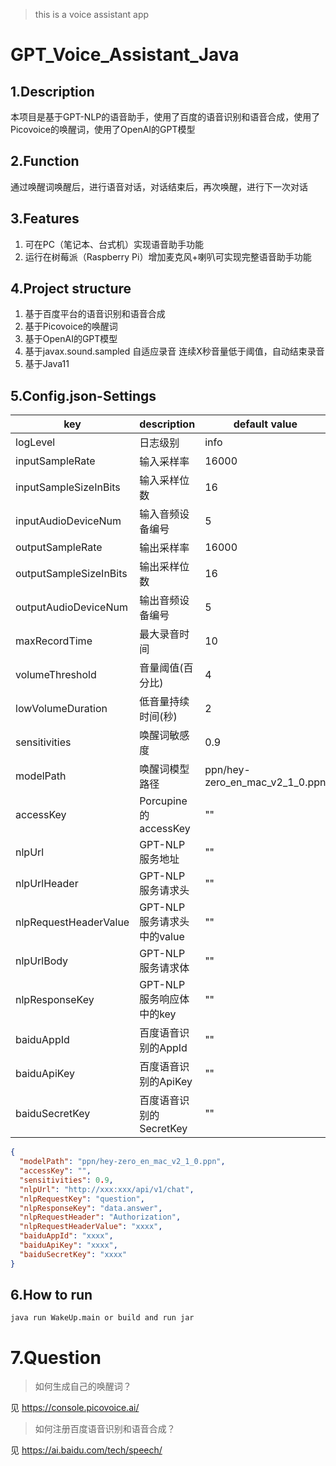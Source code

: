 > this is a voice assistant app

# GPT_Voice_Assistant_Java

## 1.Description

本项目是基于GPT-NLP的语音助手，使用了百度的语音识别和语音合成，使用了Picovoice的唤醒词，使用了OpenAI的GPT模型

## 2.Function

通过唤醒词唤醒后，进行语音对话，对话结束后，再次唤醒，进行下一次对话

## 3.Features

1. 可在PC（笔记本、台式机）实现语音助手功能
2. 运行在树莓派（Raspberry Pi）增加麦克风+喇叭可实现完整语音助手功能

## 4.Project structure

1. 基于百度平台的语音识别和语音合成
2. 基于Picovoice的唤醒词
3. 基于OpenAI的GPT模型
4. 基于javax.sound.sampled 自适应录音 连续X秒音量低于阈值，自动结束录音
5. 基于Java11

## 5.Config.json-Settings

| key                    | description         | default value                  | required |
|------------------------|---------------------|--------------------------------|----------|
| logLevel               | 日志级别                | info                           | false    |
| inputSampleRate        | 输入采样率               | 16000                          | false    |
| inputSampleSizeInBits  | 输入采样位数              | 16                             | false    |
| inputAudioDeviceNum    | 输入音频设备编号            | 5                              | false    |
| outputSampleRate       | 输出采样率               | 16000                          | false    |
| outputSampleSizeInBits | 输出采样位数              | 16                             | false    |
| outputAudioDeviceNum   | 输出音频设备编号            | 5                              | false    |
| maxRecordTime          | 最大录音时间              | 10                             | false    |
| volumeThreshold        | 音量阈值(百分比)           | 4                              | false    |
| lowVolumeDuration      | 低音量持续时间(秒)          | 2                              | false    |
| sensitivities          | 唤醒词敏感度              | 0.9                            | false    |
| modelPath              | 唤醒词模型路径             | ppn/hey-zero_en_mac_v2_1_0.ppn | false    |
| accessKey              | Porcupine的accessKey | ""                             | true     |
| nlpUrl                 | GPT-NLP服务地址         | ""                             | true     |
| nlpUrlHeader           | GPT-NLP服务请求头        | ""                             | true     |
| nlpRequestHeaderValue  | GPT-NLP服务请求头中的value | ""                             | true     |
| nlpUrlBody             | GPT-NLP服务请求体        | ""                             | true     |
| nlpResponseKey         | GPT-NLP服务响应体中的key   | ""                             | true     |
| baiduAppId             | 百度语音识别的AppId        | ""                             | true     |
| baiduApiKey            | 百度语音识别的ApiKey       | ""                             | true     |
| baiduSecretKey         | 百度语音识别的SecretKey    | ""                             | true     |

```json
{
  "modelPath": "ppn/hey-zero_en_mac_v2_1_0.ppn",
  "accessKey": "",
  "sensitivities": 0.9,
  "nlpUrl": "http://xxx:xxx/api/v1/chat",
  "nlpRequestKey": "question",
  "nlpResponseKey": "data.answer",
  "nlpRequestHeader": "Authorization",
  "nlpRequestHeaderValue": "xxxx",
  "baiduAppId": "xxxx",
  "baiduApiKey": "xxxx",
  "baiduSecretKey": "xxxx"
}

```

## 6.How to run

```command
java run WakeUp.main or build and run jar
```

# 7.Question

> 如何生成自己的唤醒词？

见 https://console.picovoice.ai/

> 如何注册百度语音识别和语音合成？

见 https://ai.baidu.com/tech/speech/